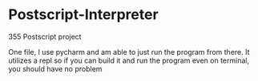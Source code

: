 # Postscript-Interpreter
355 Postscript project

One file, I use pycharm and am able to just run the program from there. It utilizes a repl so if you can build it and run the program even on terminal, you should have no problem
